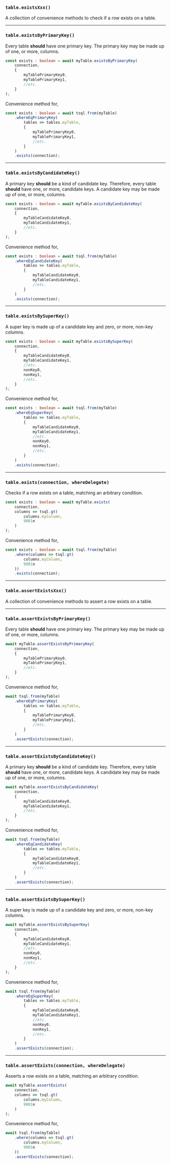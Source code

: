 ### `table.existsXxx()`

A collection of convenience methods to check if a row exists on a table.

-----

### `table.existsByPrimaryKey()`

Every table **should** have one primary key.
The primary key may be made up of one, or more, columns.
```ts
const exists : boolean = await myTable.existsByPrimaryKey(
    connection,
    {
        myTablePrimaryKey0,
        myTablePrimaryKey1,
        //etc.
    }
);
```

Convenience method for,
```ts
const exists : boolean = await tsql.from(myTable)
    .whereEqPrimaryKey(
        tables => tables.myTable,
        {
            myTablePrimaryKey0,
            myTablePrimaryKey1,
            //etc.
        }
    )
    .exists(connection);
```

-----

### `table.existsByCandidateKey()`

A primary key **should** be a kind of candidate key.
Therefore, every table **should** have one, or more, candidate keys.
A candidate key may be made up of one, or more, columns.

```ts
const exists : boolean = await myTable.existsByCandidateKey(
    connection,
    {
        myTableCandidateKey0,
        myTableCandidateKey1,
        //etc.
    }
);
```

Convenience method for,
```ts
const exists : boolean = await tsql.from(myTable)
    .whereEqCandidateKey(
        tables => tables.myTable,
        {
            myTableCandidateKey0,
            myTableCandidateKey1,
            //etc.
        }
    )
    .exists(connection);
```

-----

### `table.existsBySuperKey()`

A super key is made up of a candidate key and zero, or more, non-key columns.
```ts
const exists : boolean = await myTable.existsBySuperKey(
    connection,
    {
        myTableCandidateKey0,
        myTableCandidateKey1,
        //etc.
        nonKey0,
        nonKey1,
        //etc.
    }
);
```

Convenience method for,
```ts
const exists : boolean = await tsql.from(myTable)
    .whereEqSuperKey(
        tables => tables.myTable,
        {
            myTableCandidateKey0,
            myTableCandidateKey1,
            //etc.
            nonKey0,
            nonKey1,
            //etc.
        }
    )
    .exists(connection);
```

-----

### `table.exists(connection, whereDelegate)`

Checks if a row exists on a table, matching an arbitrary condition.
```ts
const exists : boolean = await myTable.exists(
    connection,
    columns => tsql.gt(
        columns.myColumn,
        9001n
    )
);
```

Convenience method for,
```ts
const exists : boolean = await tsql.from(myTable)
    .where(columns => tsql.gt(
        columns.myColumn,
        9001n
    ))
    .exists(connection);
```

-----

### `table.assertExistsXxx()`

A collection of convenience methods to assert a row exists on a table.

-----

### `table.assertExistsByPrimaryKey()`

Every table **should** have one primary key.
The primary key may be made up of one, or more, columns.
```ts
await myTable.assertExistsByPrimaryKey(
    connection,
    {
        myTablePrimaryKey0,
        myTablePrimaryKey1,
        //etc.
    }
);
```

Convenience method for,
```ts
await tsql.from(myTable)
    .whereEqPrimaryKey(
        tables => tables.myTable,
        {
            myTablePrimaryKey0,
            myTablePrimaryKey1,
            //etc.
        }
    )
    .assertExists(connection);
```

-----

### `table.assertExistsByCandidateKey()`

A primary key **should** be a kind of candidate key.
Therefore, every table **should** have one, or more, candidate keys.
A candidate key may be made up of one, or more, columns.

```ts
await myTable.assertExistsByCandidateKey(
    connection,
    {
        myTableCandidateKey0,
        myTableCandidateKey1,
        //etc.
    }
);
```

Convenience method for,
```ts
await tsql.from(myTable)
    .whereEqCandidateKey(
        tables => tables.myTable,
        {
            myTableCandidateKey0,
            myTableCandidateKey1,
            //etc.
        }
    )
    .assertExists(connection);
```

-----

### `table.assertExistsBySuperKey()`

A super key is made up of a candidate key and zero, or more, non-key columns.
```ts
await myTable.assertExistsBySuperKey(
    connection,
    {
        myTableCandidateKey0,
        myTableCandidateKey1,
        //etc.
        nonKey0,
        nonKey1,
        //etc.
    }
);
```

Convenience method for,
```ts
await tsql.from(myTable)
    .whereEqSuperKey(
        tables => tables.myTable,
        {
            myTableCandidateKey0,
            myTableCandidateKey1,
            //etc.
            nonKey0,
            nonKey1,
            //etc.
        }
    )
    .assertExists(connection);
```

-----

### `table.assertExists(connection, whereDelegate)`

Asserts a row exists on a table, matching an arbitrary condition.
```ts
await myTable.assertExists(
    connection,
    columns => tsql.gt(
        columns.myColumn,
        9001n
    )
);
```

Convenience method for,
```ts
await tsql.from(myTable)
    .where(columns => tsql.gt(
        columns.myColumn,
        9001n
    ))
    .assertExists(connection);
```
